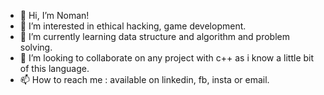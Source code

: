 - 👋 Hi, I’m Noman!
- 👀 I’m interested in ethical hacking, game development.
- 🌱 I’m currently learning data structure and algorithm and problem solving.
- 💞️ I’m looking to collaborate on any project with c++ as i know a little bit of this language.
- 📫 How to reach me : available on linkedin, fb, insta or email.

<!---
thenamanush/thenamanush is a ✨ special ✨ repository because its `README.md` (this file) appears on your GitHub profile.
You can click the Preview link to take a look at your changes.
--->
